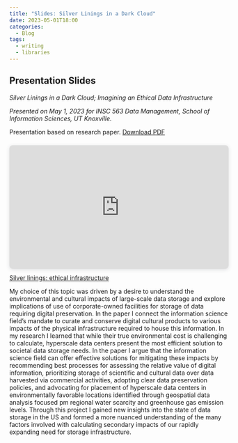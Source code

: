 ```yaml
---
title: "Slides: Silver Linings in a Dark Cloud"
date: 2023-05-01T18:00
categories:
  - Blog
tags:
  - writing
  - libraries
---
```

## Presentation Slides

*Silver Linings in a Dark Cloud; Imagining an Ethical Data Infrastructure*
  
*Presented on May 1, 2023 for INSC 563 Data Management, School of Information Sciences, UT Knoxville.*

Presentation based on research paper. [Download PDF](https://github.com/kristinallarsen/cloud-ear/blob/master/assets/INSC%20563_KLarsen_%20FinalPaper_Silver%20linings%20in%20a%20dark%20cloud.pdf) 

<div style="position: relative; width: 100%; height: 0; padding-top: 56.2500%;
 padding-bottom: 0; box-shadow: 0 2px 8px 0 rgba(63,69,81,0.16); margin-top: 1.6em; margin-bottom: 0.9em; overflow: hidden;
 border-radius: 8px; will-change: transform;">
  <iframe loading="lazy" style="position: absolute; width: 100%; height: 100%; top: 0; left: 0; border: none; padding: 0;margin: 0;"
    src="https://www.canva.com/design/DAFhUPlLtFc/khcJOb0v-TZn5Us3x4474g/view?embed" allowfullscreen="allowfullscreen" allow="fullscreen">
  </iframe>
</div>
<a href="https:&#x2F;&#x2F;www.canva.com&#x2F;design&#x2F;DAFhUPlLtFc&#x2F;khcJOb0v-TZn5Us3x4474g&#x2F;view?utm_content=DAFhUPlLtFc&amp;utm_campaign=designshare&amp;utm_medium=embeds&amp;utm_source=link" target="_blank" rel="noopener">Silver linings: ethical infrastructure</a>
<br>
<div><p> My choice of this topic was driven by a desire to understand the environmental and cultural impacts of large-scale data storage and explore implications of use of corporate-owned facilities for storage of data requiring digital preservation. In the paper I connect the information science field’s mandate to curate and conserve digital cultural products to various impacts of the physical infrastructure required to house this information. In my research I learned that while their true environmental cost is challenging to calculate, hyperscale data centers present the most efficient solution to societal data storage needs. In the paper I argue that the information science field can offer effective solutions for mitigating these impacts by recommending best processes for assessing the relative value of digital information, prioritizing storage of scientific and cultural data over data harvested via commercial activities, adopting clear data preservation policies, and advocating for placement of hyperscale data centers in environmentally favorable locations identified through geospatial data analysis focused pm regional water scarcity and greenhouse gas emission levels. Through this project I gained new insights into the state of data storage in the US and formed a more nuanced understanding of the many factors involved with calculating secondary impacts of our rapidly expanding need for storage infrastructure.
</p></div>
